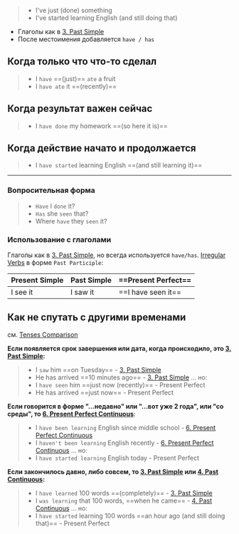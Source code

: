 > - I've just (done) something
> - I've started learning English (and still doing that)

- Глаголы как в [3. Past Simple](3.%20Past%20Simple.md)
- После местоимения добавляется `have / has`

## Когда только что что-то сделал

> - I `have` ==(just)== `ate` a fruit
> - I `have ate` it ==(recently)==

## Когда результат важен сейчас

> - I `have done` my homework ==(so here it is)==

## Когда действие начато и продолжается

> - I `have started` learning English ==(and still learning it)==

-----

### Вопросительная форма

> - `Have` I `done` it?
> - `Has` she `seen` that?
> - Where `have` they `seen` it? 

### Использование с глаголами

Глаголы как в [3. Past Simple](3.%20Past%20Simple.md), но всегда используется `have/has`. [Irregular Verbs](../Basics/Irregular%20Verbs.md) в форме `Past Participle`:

| Present Simple | Past Simple | ==Present Perfect== |
| - | - | - |
| I see it | I saw it | ==I have seen it== |

## Как не спутать с другими временами

см. [Tenses Comparison](Tenses%20Comparison.md)

**Если появляется срок завершения или дата, когда происходило, это [3. Past Simple](3.%20Past%20Simple.md):**
> - I `saw` him ==on Tuesday== - [3. Past Simple](3.%20Past%20Simple.md)
> - He has arrived ==10 minutes ago== - [3. Past Simple](3.%20Past%20Simple.md)
> ... но:
> - I `have seen` him ==just now (recently)== - Present Perfect
> - He has arrived ==just now== - Present Perfect

**Если говорится в форме "...недавно" или "...вот уже 2 года", или "со среды", то [6. Present Perfect Continuous](6.%20Present%20Perfect%20Continuous.md)**:
> - I `have been learning` English since middle school - [6. Present Perfect Continuous](6.%20Present%20Perfect%20Continuous.md)
> - I `haven't been learning` English recently - [6. Present Perfect Continuous](6.%20Present%20Perfect%20Continuous.md)
> ... но:
> - I `have started learning` English today - Present Perfect

**Если закончилось давно, либо совсем, то [3. Past Simple](3.%20Past%20Simple.md) или [4. Past Continuous](4.%20Past%20Continuous.md):**
> - I `have learned` 100 words ==(completely)== - [3. Past Simple](3.%20Past%20Simple.md)
> - I `was learning` that 100 words, ==when he came== - [4. Past Continuous](4.%20Past%20Continuous.md)
> ... но:
> - I `have started` learning 100 words ==an hour ago (and still doing that)== - Present Perfect
